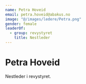 ```yaml
---
name: Petra Hoveid
email: petra.hoveid@abakus.no
image: "@/images/ledere/Petra.png"
gender: female
leaderOf:
  - group: revystyret
    title: Nestleder
---
```


# Petra Hoveid

Nestleder i revystyret.
